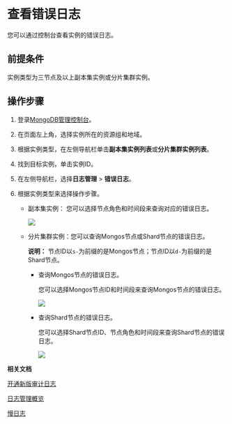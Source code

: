 # 查看错误日志

您可以通过控制台查看实例的错误日志。

## 前提条件

实例类型为三节点及以上副本集实例或分片集群实例。

## 操作步骤

1.  登录[MongoDB管理控制台](https://mongodb.console.aliyun.com/)。

2.  在页面左上角，选择实例所在的资源组和地域。

3.  根据实例类型，在左侧导航栏单击**副本集实例列表**或**分片集群实例列表**。

4.  找到目标实例，单击实例ID。

5.  在左侧导航栏，选择**日志管理** \> **错误日志**。

6.  根据实例类型来选择操作步骤。

    -   副本集实例： 您可以选择节点角色和时间段来查询对应的错误日志。

        ![](https://static-aliyun-doc.oss-cn-hangzhou.aliyuncs.com/assets/img/zh-CN/5056819951/p32718.png)

    -   分片集群实例：您可以查询Mongos节点或Shard节点的错误日志。

        **说明：** 节点ID以`s-`为前缀的是Mongos节点；节点ID以`d-`为前缀的是Shard节点。

        -   查询Mongos节点的错误日志。

            您可以选择Mongos节点ID和时间段来查询Mongos节点的错误日志。

            ![](https://static-aliyun-doc.oss-cn-hangzhou.aliyuncs.com/assets/img/zh-CN/5056819951/p32719.png)

        -   查询Shard节点的错误日志。

            您可以选择Shard节点ID、节点角色和时间段来查询Shard节点的错误日志。

            ![](https://static-aliyun-doc.oss-cn-hangzhou.aliyuncs.com/assets/img/zh-CN/5056819951/p32720.png)


**相关文档**  


[开通新版审计日志](/cn.zh-CN/用户指南/数据安全性/新版审计日志/开通新版审计日志.md)

[日志管理概览](/cn.zh-CN/用户指南/日志管理/日志管理概览.md)

[慢日志](/cn.zh-CN/用户指南/CloudDBA/慢日志.md)

